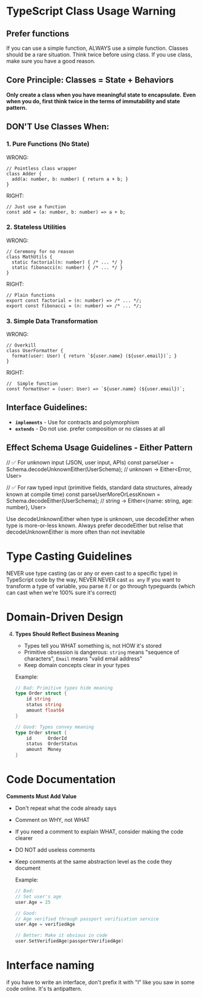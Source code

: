 # TypeScript Class Usage Warning

## Prefer functions

If you can use a simple function, ALWAYS use a simple function. Classes should be a rare situation. Think twice before using class. If you use class, make sure you have a good reason.  

## Core Principle: Classes = State + Behaviors

**Only create a class when you have meaningful state to encapsulate.**
**Even when you do, first think twice in the terms of immutability and state pattern.**

## DON'T Use Classes When:

### 1. **Pure Functions (No State)**
WRONG:
```
// Pointless class wrapper
class Adder {
  add(a: number, b: number) { return a + b; }
}
```
RIGHT:
```
// Just use a function
const add = (a: number, b: number) => a + b;
```

### 2. **Stateless Utilities**
WRONG:
```
// Ceremony for no reason
class MathUtils {
  static factorial(n: number) { /* ... */ }
  static fibonacci(n: number) { /* ... */ }
}
```
RIGHT:
```
// Plain functions
export const factorial = (n: number) => /* ... */;
export const fibonacci = (n: number) => /* ... */;
```

### 3. **Simple Data Transformation**
WRONG:
```
// Overkill
class UserFormatter {
  format(user: User) { return `${user.name} (${user.email})`; }
}
```

RIGHT:
```
//  Simple function
const formatUser = (user: User) => `${user.name} (${user.email})`;
```


## Interface Guidelines:

- **`implements`**  - Use for contracts and polymorphism
- **`extends`**  - Do not use. prefer composition or no classes at all

## Effect Schema Usage Guidelines - Either Pattern

// ✅ For unknown input (JSON, user input, APIs)
const parseUser = Schema.decodeUnknownEither(UserSchema); // unknown -> Either<Error, User>

// ✅ For raw typed input (primitive fields, standard data structures, already known at compile time)
const parseUserMoreOrLessKnown = Schema.decodeEither(UserSchema); // string -> Either<{name: string, age: number}, User>

Use decodeUnknownEither when type is unknown, use decodeEither when type is more-or-less known. Always prefer decodeEither but relise that decodeUnknownEither is more often than not inevitable 

# Type Casting Guidelines

NEVER use type casting (as or any or even cast to a specific type) in TypeScript code
by the way, NEVER NEVER cast `as any`
If you want to transform a type of variable, you parse it / or go through typeguards (which can cast when we're 100% sure it's correct)

# Domain-Driven Design

4. **Types Should Reflect Business Meaning**
    - Types tell you WHAT something is, not HOW it's stored
    - Primitive obsession is dangerous: `string` means "sequence of characters", `Email` means "valid email address"
    - Keep domain concepts clear in your types

   Example:
   ```go
   // Bad: Primitive types hide meaning
   type Order struct {
       id string
       status string
       amount float64
   }
   
   // Good: Types convey meaning
   type Order struct {
       id      OrderId
       status  OrderStatus
       amount  Money
   }
   ```

# Code Documentation

**Comments Must Add Value**
- Don't repeat what the code already says
- Comment on WHY, not WHAT
- If you need a comment to explain WHAT, consider making the code clearer
- DO NOT add useless comments
- Keep comments at the same abstraction level as the code they document

   Example:
   ```go
   // Bad:
   // Set user's age
   user.Age = 25
   
   // Good:
   // Age verified through passport verification service
   user.Age = verifiedAge
   
   // Better: Make it obvious in code
   user.SetVerifiedAge(passportVerifiedAge)
   ```
  
# Interface naming

if you have to write an interface, don't prefix it with "I" like you saw in some code online. It's ts antipattern.